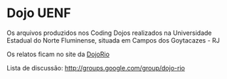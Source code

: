 Dojo UENF
=========

Os arquivos produzidos nos Coding Dojos realizados na Universidade Estadual do 
Norte Fluminense, situada em Campos dos Goytacazes - RJ

Os relatos ficam no site da [DojoRio](http://dojorio.org)

Lista de discussão: <http://groups.google.com/group/dojo-rio>

